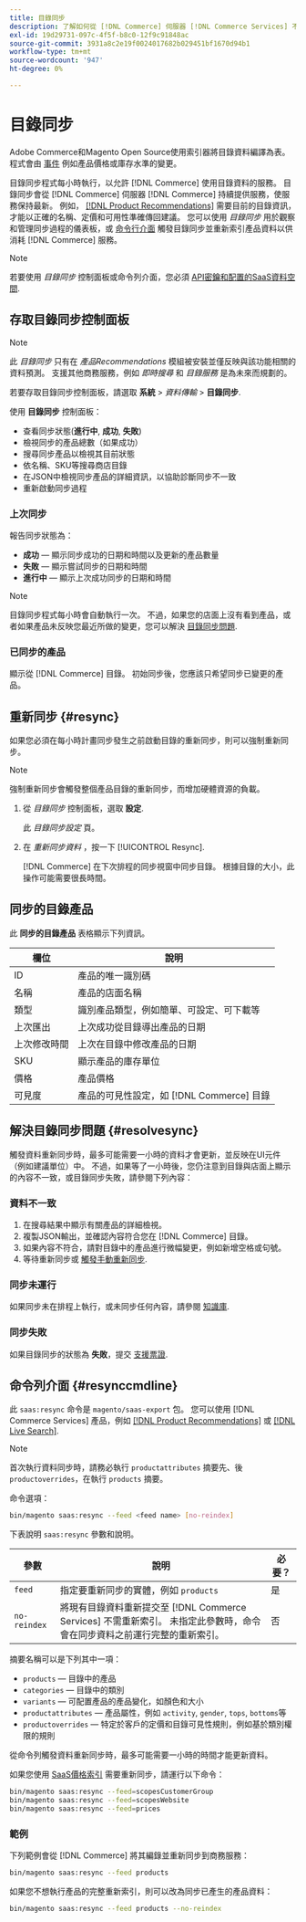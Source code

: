 ```yaml
---
title: 目錄同步
description: 了解如何從 [!DNL Commerce] 伺服器 [!DNL Commerce Services] 不斷更新服務。
exl-id: 19d29731-097c-4f5f-b8c0-12f9c91848ac
source-git-commit: 3931a8c2e19f0024017682b029451bf1670d94b1
workflow-type: tm+mt
source-wordcount: '947'
ht-degree: 0%

---
```


# 目錄同步

Adobe Commerce和Magento Open Source使用索引器將目錄資料編譯為表。 程式會由 [事件](https://experienceleague.adobe.com/docs/commerce-admin/systems/tools/index-management.html#events-that-trigger-full-reindexing) 例如產品價格或庫存水準的變更。

目錄同步程式每小時執行，以允許 [!DNL Commerce] 使用目錄資料的服務。 目錄同步會從 [!DNL Commerce] 伺服器 [!DNL Commerce] 持續提供服務，使服務保持最新。 例如， [[!DNL Product Recommendations]](/help/product-recommendations/overview.md) 需要目前的目錄資訊，才能以正確的名稱、定價和可用性準確傳回建議。 您可以使用 _目錄同步_ 用於觀察和管理同步過程的儀表板，或 [命令行介面](#resynccmdline) 觸發目錄同步並重新索引產品資料以供消耗 [!DNL Commerce] 服務。

>[!NOTE]
>
> 若要使用 _目錄同步_ 控制面板或命令列介面，您必須 [API密鑰和配置的SaaS資料空間](saas.md).

## 存取目錄同步控制面板

>[!NOTE]
>
> 此 _目錄同步_ 只有在 _產品Recommendations_ 模組被安裝並僅反映與該功能相關的資料預測。 支援其他商務服務，例如 _即時搜尋_ 和 _目錄服務_ 是為未來而規劃的。

若要存取目錄同步控制面板，請選取 **系統** > _資料傳輸_ > **目錄同步**.

使用 **目錄同步** 控制面板：

- 查看同步狀態(**進行中**, **成功**, **失敗**)
- 檢視同步的產品總數（如果成功）
- 搜尋同步產品以檢視其目前狀態
- 依名稱、SKU等搜尋商店目錄
- 在JSON中檢視同步產品的詳細資訊，以協助診斷同步不一致
- 重新啟動同步過程

### 上次同步

報告同步狀態為：

- **成功**  — 顯示同步成功的日期和時間以及更新的產品數量
- **失敗**  — 顯示嘗試同步的日期和時間
- **進行中**  — 顯示上次成功同步的日期和時間

>[!NOTE]
>
> 目錄同步程式每小時會自動執行一次。 不過，如果您的店面上沒有看到產品，或者如果產品未反映您最近所做的變更，您可以解決 [目錄同步問題](#resolvesync).

### 已同步的產品

顯示從 [!DNL Commerce] 目錄。 初始同步後，您應該只希望同步已變更的產品。

## 重新同步 {#resync}

如果您必須在每小時計畫同步發生之前啟動目錄的重新同步，則可以強制重新同步。

>[!NOTE]
>
> 強制重新同步會觸發整個產品目錄的重新同步，而增加硬體資源的負載。

1. 從 _目錄同步_ 控制面板，選取 **設定**.

   此 _目錄同步設定_ 頁。

1. 在 _重新同步資料_ ，按一下 [!UICONTROL Resync].

   [!DNL Commerce] 在下次排程的同步視窗中同步目錄。 根據目錄的大小，此操作可能需要很長時間。


## 同步的目錄產品

此 **同步的目錄產品** 表格顯示下列資訊。

| 欄位 | 說明 |
|---|---|
| ID | 產品的唯一識別碼 |
| 名稱 | 產品的店面名稱 |
| 類型 | 識別產品類型，例如簡單、可設定、可下載等 |
| 上次匯出 | 上次成功從目錄導出產品的日期 |
| 上次修改時間 | 上次在目錄中修改產品的日期 |
| SKU | 顯示產品的庫存單位 |
| 價格 | 產品價格 |
| 可見度 | 產品的可見性設定，如 [!DNL Commerce] 目錄 |

## 解決目錄同步問題 {#resolvesync}

觸發資料重新同步時，最多可能需要一小時的資料才會更新，並反映在UI元件（例如建議單位）中。 不過，如果等了一小時後，您仍注意到目錄與店面上顯示的內容不一致，或目錄同步失敗，請參閱下列內容：

### 資料不一致

1. 在搜尋結果中顯示有關產品的詳細檢視。
1. 複製JSON輸出，並確認內容符合您在 [!DNL Commerce] 目錄。
1. 如果內容不符合，請對目錄中的產品進行微幅變更，例如新增空格或句號。
1. 等待重新同步或 [觸發手動重新同步](#resync).

### 同步未運行

如果同步未在排程上執行，或未同步任何內容，請參閱 [知識庫](https://experienceleague.adobe.com/docs/commerce-knowledge-base/kb/troubleshooting/miscellaneous/troubleshoot-product-recommendations-module-in-magento-commerce.html).

### 同步失敗

如果目錄同步的狀態為 **失敗**，提交 [支援票證](https://experienceleague.adobe.com/docs/commerce-knowledge-base/kb/help-center-guide/magento-help-center-user-guide.html#submit-ticket).

## 命令列介面 {#resynccmdline}

此 `saas:resync` 命令是 `magento/saas-export` 包。 您可以使用 [!DNL Commerce Services] 產品，例如 [[!DNL Product Recommendations]](/help/product-recommendations/install-configure.md) 或 [[!DNL Live Search]](/help/live-search/install.md).

>[!NOTE]
>
> 首次執行資料同步時，請務必執行 `productattributes` 摘要先、後 `productoverrides`，在執行 `products` 摘要。

命令選項：

```bash
bin/magento saas:resync --feed <feed name> [no-reindex]
```

下表說明 `saas:resync` 參數和說明。

| 參數 | 說明 | 必要？ |
|---| ---| ---|
| `feed` | 指定要重新同步的實體，例如 `products` | 是 |
| `no-reindex` | 將現有目錄資料重新提交至 [!DNL Commerce Services] 不需重新索引。 未指定此參數時，命令會在同步資料之前運行完整的重新索引。 | 否 |

摘要名稱可以是下列其中一項：

- `products` — 目錄中的產品
- `categories` — 目錄中的類別
- `variants` — 可配置產品的產品變化，如顏色和大小
- `productattributes` — 產品屬性，例如 `activity`, `gender`, `tops`, `bottoms`等
- `productoverrides` — 特定於客戶的定價和目錄可見性規則，例如基於類別權限的規則

從命令列觸發資料重新同步時，最多可能需要一小時的時間才能更新資料。

如果您使用 [SaaS價格索引](../price-index/index.md) 需要重新同步，請運行以下命令：

```bash
bin/magento saas:resync --feed=scopesCustomerGroup
bin/magento saas:resync --feed=scopesWebsite
bin/magento saas:resync --feed=prices
```

### 範例

下列範例會從 [!DNL Commerce] 將其編錄並重新同步到商務服務：

```bash
bin/magento saas:resync --feed products
```

如果您不想執行產品的完整重新索引，則可以改為同步已產生的產品資料：

```bash
bin/magento saas:resync --feed products --no-reindex
```
